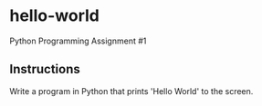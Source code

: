 # hello-world
Python Programming Assignment #1

## Instructions
Write a program in Python that prints 'Hello World' to the screen.

